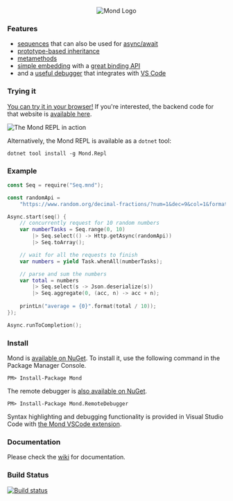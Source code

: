 <p align="center"><img src="https://i.imgur.com/As4LMO6.png" alt="Mond Logo"/></p>

### Features
* [sequences](https://github.com/Rohansi/Mond/wiki/Sequences) that can also be used for [async/await](https://fpp.literallybrian.com/mond/#e24f0a629859b38e2c27efa8aebaf60cf2cc4aed)
* [prototype-based inheritance](https://github.com/Rohansi/Mond/wiki/Prototypes)
* [metamethods](https://github.com/Rohansi/Mond/wiki/Metamethods)
* [simple embedding](https://github.com/Rohansi/Mond/wiki/Basic-Usage) with a [great binding API](https://github.com/Rohansi/Mond/wiki/Binding-API)
* and a [useful debugger](https://github.com/Rohansi/Mond/wiki/Debugging) that integrates with [VS Code](https://marketplace.visualstudio.com/items?itemName=Rohansi.mond-vscode)

### Trying it
[You can try it in your browser!](https://rohbot.net/mond/) If you're interested, the backend code for that website is [available here](https://github.com/Rohansi/Mondbot).

![The Mond REPL in action](https://files.facepunch.com/Rohan/2019/January/21_11-14-04.gif)

Alternatively, the Mond REPL is available as a `dotnet` tool:

```
dotnet tool install -g Mond.Repl
```

### Example
```kotlin
const Seq = require("Seq.mnd");

const randomApi =
    "https://www.random.org/decimal-fractions/?num=1&dec=9&col=1&format=plain";

Async.start(seq() {
    // concurrently request for 10 random numbers
    var numberTasks = Seq.range(0, 10)
        |> Seq.select(() -> Http.getAsync(randomApi))
        |> Seq.toArray();

    // wait for all the requests to finish
    var numbers = yield Task.whenAll(numberTasks);

    // parse and sum the numbers
    var total = numbers
        |> Seq.select(s -> Json.deserialize(s))
        |> Seq.aggregate(0, (acc, n) -> acc + n);
        
    printLn("average = {0}".format(total / 10));
});

Async.runToCompletion();
```

### Install
Mond is [available on NuGet](https://www.nuget.org/packages/Mond/). To install it, use the following command in the Package Manager Console.
```
PM> Install-Package Mond
```

The remote debugger is [also available on NuGet](https://www.nuget.org/packages/Mond.RemoteDebugger/).
```
PM> Install-Package Mond.RemoteDebugger
```

Syntax highlighting and debugging functionality is provided in Visual Studio Code with [the Mond VSCode extension](https://marketplace.visualstudio.com/items?itemName=Rohansi.mond-vscode).

### Documentation
Please check the [wiki](https://github.com/Rohansi/Mond/wiki) for documentation.


### Build Status
[![Build status](https://ci.appveyor.com/api/projects/status/di5tqqt73bu6aire)](https://ci.appveyor.com/project/Rohansi/mond)
